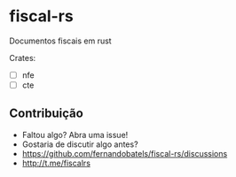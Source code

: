 # fiscal-rs

Documentos fiscais em rust

Crates:

- [ ] nfe
- [ ] cte

## Contribuição

- Faltou algo? Abra uma issue!
- Gostaria de discutir algo antes?
 - https://github.com/fernandobatels/fiscal-rs/discussions
 - http://t.me/fiscalrs
